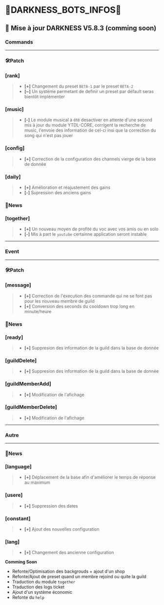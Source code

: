 # 👾DARKNESS_BOTS_INFOS👾

## 🤖 Mise à jour DARKNESS V5.8.3 (comming soon)

### Commands
___
### 🛠Patch

### [rank]
> - **[+]** Changement du preset `BETA-1` par le preset  `BETA-2`
> - **[~]** Un système permetant de definir un preset par défault seras bientôt implémenter

### [music]
> - **[-]** Le module musical à été desactiver en attente d'une second mis à jour du module YTDL-CORE, corrigent la recherche de music, l'envoie des information de cel-ci insi que la correction du song qui n'est pas jouer

### [config]
> - **[+]** Correction de la configuration des channels vierge de la base de donnée

### [daily]
> - **[+]** Amélioration et réajustement des gains
> - **[-]** Supression des anciens gains

### 📄News

### [together]
> - **[+]** Un nouveau moyen de profité du voc avec vos amis ou en solo
> - **[-]** Mis à part le `youtube` certainne application seront instable
___
### Event
___
### 🛠Patch

### [message]
> - **[+]** Correction de l'execution des commande qui ne se font pas pour les nouveau membre de guild
> - **[+]** Conversion des seconds du cooldown trop long en minute/heure

### 📄News

### [ready]
> - **[+]** Suppresion des information de la guild dans la base de donnée

### [guildDelete]
> - **[+]** Suppresion des information de la guild dans la base de donnée

### [guildMemberAdd]
> - **[+]** Modification de l'afichage

### [guildMemberDelete]
> - **[+]** Modification de l'afichage
___
### Autre

___
### 📄News

### [language]
> - **[+]** Déplacement de la base afin d'améliorer le temps de réponse au maximum

### [usere]
> - **[+]** Suppression des dates

### [constant]
> - **[+]** Ajout des nouvelles configuration

### [lang]
> - **[+]** Changement des ancienne configuration

__Comming Soon__

- Refonte/Optimisation des backgrouds + ajout d'un shop
- Refonte/Ajout de preset quand un membre rejoind ou quite la guild
- Traduction du module `together`
- Traduction des logs ticket
- Ajout d'un système économic
- Refonte du `help`
